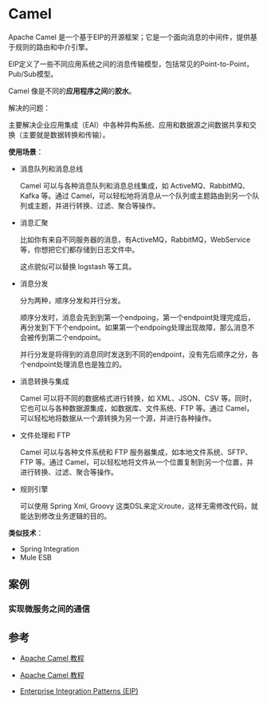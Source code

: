 # Camel

Apache Camel 是一个基于EIP的开源框架；它是一个面向消息的中间件，提供基于规则的路由和中介引擎。 

EIP定义了一些不同应用系统之间的消息传输模型，包括常见的Point-to-Point，Pub/Sub模型。

Camel 像是不同的**应用程序之间**的**胶水**。

解决的问题：

主要解决企业应用集成（EAI）中各种异构系统、应用和数据源之间数据共享和交换（主要就是数据转换和传输）。

**使用场景**：

+ 消息队列和消息总线

  Camel 可以与各种消息队列和消息总线集成，如 ActiveMQ、RabbitMQ、Kafka 等。通过 Camel，可以轻松地将消息从一个队列或主题路由到另一个队列或主题，并进行转换、过滤、聚合等操作。

+ 消息汇聚

  比如你有来自不同服务器的消息，有ActiveMQ，RabbitMQ，WebService等，你想把它们都存储到日志文件中。

  这点貌似可以替换 logstash 等工具。

+ 消息分发

  分为两种，顺序分发和并行分发。

  顺序分发时，消息会先到到第一个endpoing，第一个endpoint处理完成后，再分发到下下个endpoint。如果第一个endpoing处理出现故障，那么消息不会被传到第二个endpoint。

  并行分发是将得到的消息同时发送到不同的endpoint，没有先后顺序之分，各个endpoint处理消息也是独立的。

+ 消息转换与集成

  Camel 可以将不同的数据格式进行转换，如 XML、JSON、CSV 等。同时，它也可以与各种数据源集成，如数据库、文件系统、FTP 等。通过 Camel，可以轻松地将数据从一个源转换为另一个源，并进行各种操作。

+ 文件处理和 FTP

  Camel 可以与各种文件系统和 FTP 服务器集成，如本地文件系统、SFTP、FTP 等。通过 Camel，可以轻松地将文件从一个位置复制到另一个位置，并进行转换、过滤、聚合等操作。

+ 规则引擎

  可以使用 Spring Xml, Groovy 这类DSL来定义route，这样无需修改代码，就能达到修改业务逻辑的目的。

**类似技术**：

+ Spring Integration
+ Mule ESB



## 案例

### 实现微服务之间的通信



## 参考

+ [Apache Camel 教程](https://www.w3schools.cn/apache_camel/index.html)

+ [Apache Camel 教程](https://www.cnblogs.com/d1012181765/p/15338105.html)

+ [Enterprise Integration Patterns (EIP)](https://www.enterpriseintegrationpatterns.com/)